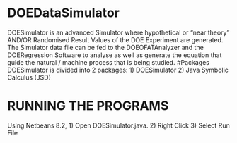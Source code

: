 # DOEDataSimulator
DOESimulator is an advanced Simulator where hypothetical or “near theory” AND/OR Randomised Result Values of the DOE Experiment are generated. The Simulator data file can be fed to the DOEOFATAnalyzer and the DOERegression Software to analyse as well as generate the equation that guide the natural / machine process that is being studied.
#Packages
DOESimulator is divided into 2 packages:
    1) DOESimulator
    2) Java Symbolic Calculus (JSD)

# RUNNING THE PROGRAMS
Using Netbeans 8.2, 
    1) Open DOESimulator.java. 
    2) Right Click
    3) Select Run File
